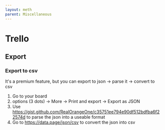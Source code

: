 ```yaml
---
layout: meth
parent: Miscellaneous
---
```


# Trello

## Export

### Export to csv

It's a premium feature, but you can export to json -> parse it -> convert to csv

1. Go to your board
2. options (3 dots) -> More -> Print and export -> Export as JSON
3. Use <https://gist.github.com/RealOrangeOne/c35751ee794e90df512bdfba6f22574d> to parse the json into a useable format
4. Go to <https://data.page/json/csv> to convert the json into csv
